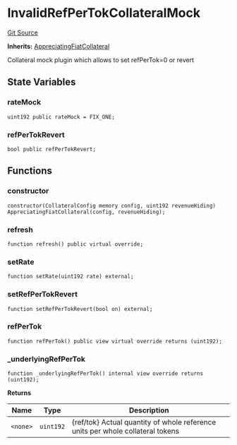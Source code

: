 # InvalidRefPerTokCollateralMock
[Git Source](https://github.com/larrythecucumber321/protocol/blob/aabf2c9d4120808940fb3be9193cb66ea71ac351/contracts/plugins/mocks/InvalidRefPerTokCollateral.sol)

**Inherits:**
[AppreciatingFiatCollateral](/tools/docgen/src/contracts/plugins/assets/AppreciatingFiatCollateral.sol/abstract.AppreciatingFiatCollateral.md)

Collateral mock plugin which allows to set refPerTok=0 or revert


## State Variables
### rateMock

```solidity
uint192 public rateMock = FIX_ONE;
```


### refPerTokRevert

```solidity
bool public refPerTokRevert;
```


## Functions
### constructor


```solidity
constructor(CollateralConfig memory config, uint192 revenueHiding) AppreciatingFiatCollateral(config, revenueHiding);
```

### refresh


```solidity
function refresh() public virtual override;
```

### setRate


```solidity
function setRate(uint192 rate) external;
```

### setRefPerTokRevert


```solidity
function setRefPerTokRevert(bool on) external;
```

### refPerTok


```solidity
function refPerTok() public view virtual override returns (uint192);
```

### _underlyingRefPerTok


```solidity
function _underlyingRefPerTok() internal view override returns (uint192);
```
**Returns**

|Name|Type|Description|
|----|----|-----------|
|`<none>`|`uint192`|{ref/tok} Actual quantity of whole reference units per whole collateral tokens|


